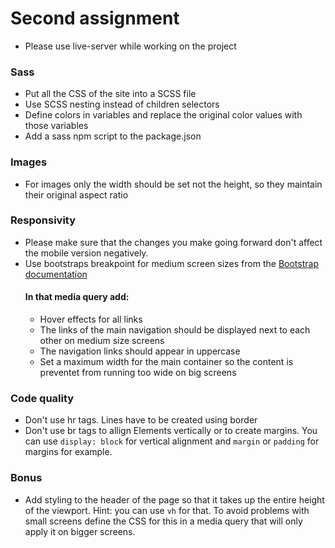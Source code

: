 # Second assignment
- Please use live-server while working on the project
### Sass
- Put all the CSS of the site into a SCSS file
- Use SCSS nesting instead of children selectors
- Define colors in variables and replace the original color values with those variables
- Add a sass npm script to the package.json
### Images
- For images only the width should be set not the height, so they maintain their original aspect ratio
### Responsivity
- Please make sure that the changes you make going forward don't affect the mobile version negatively.
- Use bootstraps breakpoint for medium screen sizes from the [Bootstrap documentation](https://getbootstrap.com/docs/4.3/layout/overview/#responsive-breakpoints)
  #### In that media query add:
  - Hover effects for all links
  - The links of the main navigation should be displayed next to each other on medium size screens
  - The navigation links should appear in uppercase
  - Set a maximum width for the main container so the content is preventet from running too wide on big screens
### Code quality
- Don't use hr tags. Lines have to be created using border
- Don't use br tags to allign Elements vertically or to create margins. You can use ```display: block``` for vertical alignment and ```margin``` or ```padding``` for margins for example.
### Bonus
- Add styling to the header of the page so that it takes up the entire height of the viewport. Hint: you can use ```vh``` for that. To avoid problems with small screens define the CSS for this in a media query that will only apply it on bigger screens.
